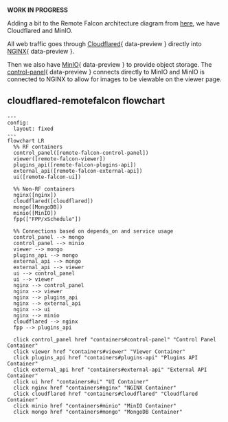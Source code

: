 **WORK IN PROGRESS**

Adding a bit to the Remote Falcon architecture diagram from [here](https://docs.remotefalcon.com/docs/developer-docs/how-it-works/architecture), we have Cloudflared and MinIO.

All web traffic goes through [Cloudflared](containers.md#cloudflared){ data-preview } directly into [NGINX](containers.md#nginx){ data-preview }.

Then we also have [MinIO](containers.md#minio){ data-preview } to provide object storage. The [control-panel](containers.md#control-panel){ data-preview } connects directly to MinIO and MinIO is connected to NGINX to allow for images to be viewable on the viewer page.

## cloudflared-remotefalcon flowchart

```mermaid
---
config:
  layout: fixed
---
flowchart LR
  %% RF containers
  control_panel([remote-falcon-control-panel])
  viewer([remote-falcon-viewer])
  plugins_api([remote-falcon-plugins-api])
  external_api([remote-falcon-external-api])
  ui([remote-falcon-ui])

  %% Non-RF containers
  nginx([nginx])
  cloudflared([cloudflared])
  mongo([MongoDB])
  minio([MinIO])
  fpp(["FPP/xSchedule"]) 

  %% Connections based on depends_on and service usage
  control_panel --> mongo
  control_panel --> minio
  viewer --> mongo
  plugins_api --> mongo
  external_api --> mongo
  external_api --> viewer
  ui --> control_panel
  ui --> viewer
  nginx --> control_panel
  nginx --> viewer
  nginx --> plugins_api
  nginx --> external_api
  nginx --> ui
  nginx --> minio
  cloudflared --> nginx
  fpp --> plugins_api

  click control_panel href "containers#control-panel" "Control Panel Container"
  click viewer href "containers#viewer" "Viewer Container"
  click plugins_api href "containers#plugins-api" "Plugins API Container"
  click external_api href "containers#external-api" "External API Container"
  click ui href "containers#ui" "UI Container"
  click nginx href "containers#nginx" "NGINX Container"
  click cloudflared href "containers#cloudflared" "Cloudflared Container"
  click minio href "containers#minio" "MinIO Container"
  click mongo href "containers#mongo" "MongoDB Container"


```